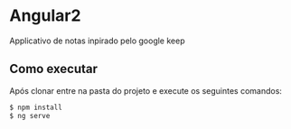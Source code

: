 # Angular2

Applicativo de notas inpirado pelo google keep

## Como executar

Após clonar entre na pasta do projeto e execute os seguintes comandos:

```sh
$ npm install
$ ng serve
```

